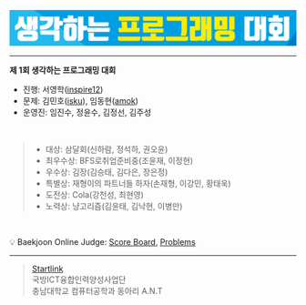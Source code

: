 ![Alt Text](https://github.com/CNU-ANT/1st-Thinking-PC/blob/master/A/img/A1.png)

----------

**제 1회 생각하는 프로그래밍 대회**

- 진행: 서영학([inspire12](https://acmicpc.net/user/inspire12))
- 문제: 김민호([isku](https://acmicpc.net/user/isku)), 임동현([amok](https://acmicpc.net/user/amok))
- 운영진: 임진수, 정윤수, 김정선, 김주성
<br>

> - 대상: 삼달회(신하람, 정석하, 권오윤)
> - 최우수상: BFS로취업준비중(조윤재, 이정현)
> - 우수상: 김장(김승태, 김다은, 장은정)
> - 특별상: 재형이의 파트너들 하자(손재형, 이강민, 황태욱)
> - 도전상: Cola(강천성, 최현영)
> - 노력상: 냥고리즘(김윤태, 김낙현, 이병만) 
<br>

:bulb: Baekjoon Online Judge: [Score Board](https://www.acmicpc.net/contest/board/247), [Problems](https://www.acmicpc.net/category/detail/1756)

----------

> [Startlink](https://startlink.io/) <br>
> 국방ICT융합인력양성사업단 <br>
> 충남대학교 컴퓨터공학과 동아리 A.N.T <br>
